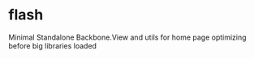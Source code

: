 # flash
Minimal Standalone Backbone.View and utils for home page optimizing before big libraries loaded
